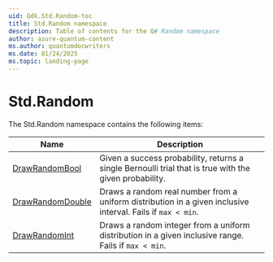 ```yaml
---
uid: Qdk.Std.Random-toc
title: Std.Random namespace
description: Table of contents for the Q# Random namespace
author: azure-quantum-content
ms.author: quantumdocwriters
ms.date: 01/24/2025
ms.topic: landing-page
---
```


# Std.Random

The Std.Random namespace contains the following items:

| Name | Description |
|------|-------------|
| [DrawRandomBool](xref:Qdk.Std.Random.DrawRandomBool) | Given a success probability, returns a single Bernoulli trial that is true with the given probability. |
| [DrawRandomDouble](xref:Qdk.Std.Random.DrawRandomDouble) | Draws a random real number from a uniform distribution in a given inclusive interval. Fails if `max < min`. |
| [DrawRandomInt](xref:Qdk.Std.Random.DrawRandomInt) | Draws a random integer from a uniform distribution in a given inclusive range. Fails if `max < min`. |
